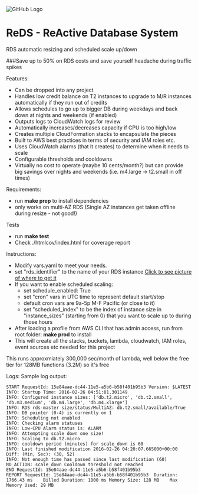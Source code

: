 ![GitHub Logo](http://i.imgur.com/IAMScGQ.png)
# ReDS - ReActive Database System
RDS automatic resizing and scheduled scale up/down

###Save up to 50% on RDS costs and save yourself headache during traffic spikes

Features:
- Can be dropped into any project
- Handles low credit balance on T2 instances to upgrade to M/R instances automatically if they run out of credits
- Allows schedules to go up to bigger DB during weekdays and back down at nights and weekends (if enabled)
- Outputs logs to CloudWatch logs for review
- Automatically increases/decreases capacity if CPU is too high/low
- Creates multiple CloudFormation stacks to encapsulate the pieces
- Built to AWS best practices in terms of security and IAM roles etc.
- Uses CloudWatch alarms (that it creates) to determine when it needs to scale
- Configurable thresholds and cooldowns
- Virtually no cost to operate (maybe 10 cents/month?) but can provide big savings over nights and weekends (i.e. m4.large -> t2.small in off times)

Requirements:
- run **make prep** to install dependencies
- only works on multi-AZ RDS (Single AZ instances get taken offline during resize - not good!)

Tests
- run **make test**
- Check ./htmlcov/index.html for coverage report

Instructions:
- Modify vars.yaml to meet your needs.
- set "rds_identifier" to the name of your RDS instance [Click to see picture of where to get it](http://i.imgur.com/G6gRawE.png)
- If you want to enable scheduled scaling:
  - set schedule_enabled: True
  - set "cron" vars in UTC time to represent default start/stop
  - default cron vars are 9a-5p M-F Pacific (or close to it)
  - set "scheduled_index" to be the index of instance size in "instance_sizes" (starting from 0) that you want to scale up to during those hours
- After loading a profile from AWS CLI that has admin access, run from root folder:
    **make prod** to install
- This will create all the stacks, buckets, lambda, cloudwatch, IAM roles, event sources etc needed for this project

This runs approxmiately 300,000 sec/month of lambda, well below the free tier for 128MB functions (3.2M) so it's free

Logs:
Sample log output:

```
START RequestId: 15e84aae-dc44-11e5-a5b6-b58f401b95b3 Version: $LATEST
INFO: Startup Time: 2016-02-26 04:51:01.301149
INFO: Configured instance sizes: ['db.t2.micro', 'db.t2.small', 'db.m3.medium', 'db.m4.large', 'db.m4.xlarge']
INFO: RDS rds-master size/status/MultiAZ: db.t2.small/available/True
INFO: DB pointer (0-4) is currently on 1
INFO: Scheduling not enabled
INFO: Checking alarm statuses
INFO: Low-CPU Alarm status is: ALARM
INFO: Attempting scale down one size!
INFO: Scaling to db.t2.micro
INFO: cooldown period (minutes) for scale_down is 60
INFO: Last finished modification 2016-02-26 04:20:07.665000+00:00 Diff: (Min, Sec): (30, 52)
INFO: Not enough time has passed since last modification (60)
NO_ACTION: scale_down Cooldown threshold not reached
END RequestId: 15e84aae-dc44-11e5-a5b6-b58f401b95b3
REPORT RequestId: 15e84aae-dc44-11e5-a5b6-b58f401b95b3  Duration: 1766.43 ms    Billed Duration: 1800 ms Memory Size: 128 MB    Max Memory Used: 29 MB
```
